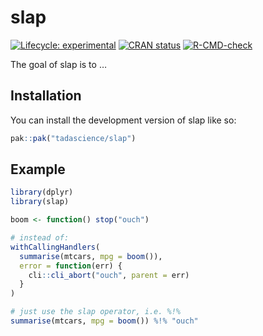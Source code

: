 
<!-- README.md is generated from README.Rmd. Please edit that file -->

# slap

<!-- badges: start -->

[![Lifecycle:
experimental](https://img.shields.io/badge/lifecycle-experimental-orange.svg)](https://lifecycle.r-lib.org/articles/stages.html#experimental)
[![CRAN
status](https://www.r-pkg.org/badges/version/slap)](https://CRAN.R-project.org/package=slap)
[![R-CMD-check](https://github.com/tadascience/slap/actions/workflows/R-CMD-check.yaml/badge.svg)](https://github.com/tadascience/slap/actions/workflows/R-CMD-check.yaml)
<!-- badges: end -->

The goal of slap is to …

## Installation

You can install the development version of slap like so:

``` r
pak::pak("tadascience/slap")
```

## Example

``` r
library(dplyr)
library(slap)

boom <- function() stop("ouch")

# instead of:
withCallingHandlers(
  summarise(mtcars, mpg = boom()), 
  error = function(err) {
    cli::cli_abort("ouch", parent = err)
  }
)

# just use the slap operator, i.e. %!%
summarise(mtcars, mpg = boom()) %!% "ouch" 
```
